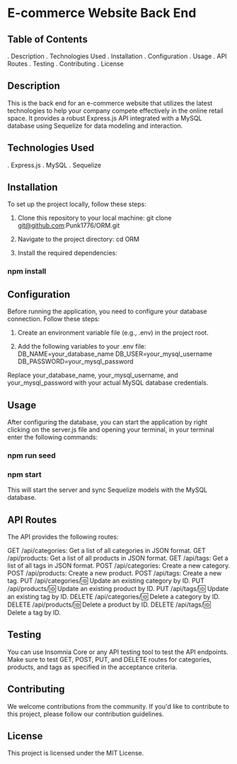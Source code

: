 # E-commerce Website Back End
## Table of Contents
. Description
. Technologies Used
. Installation
. Configuration
. Usage
. API Routes
. Testing
. Contributing
. License

## Description
This is the back end for an e-commerce website that utilizes the latest technologies to help your company compete effectively in the online retail space. It provides a robust Express.js API integrated with a MySQL database using Sequelize for data modeling and interaction.

## Technologies Used
. Express.js
. MySQL
. Sequelize

## Installation

To set up the project locally, follow these steps:

1. Clone this repository to your local machine:
git clone git@github.com:Punk1776/ORM.git

2. Navigate to the project directory:
cd ORM

3. Install the required dependencies:
### npm install

## Configuration

Before running the application, you need to configure your database connection. Follow these steps:

1. Create an environment variable file (e.g., .env) in the project root.

2. Add the following variables to your .env file:
DB_NAME=your_database_name
DB_USER=your_mysql_username
DB_PASSWORD=your_mysql_password

Replace your_database_name, your_mysql_username, and your_mysql_password with your actual MySQL database credentials.

## Usage

After configuring the database, you can start the application by right clicking on the server.js file and opening your terminal, in your terminal enter the following commands:

### npm run seed 
### npm start

This will start the server and sync Sequelize models with the MySQL database.


## API Routes

The API provides the following routes:

GET /api/categories: Get a list of all categories in JSON format.
GET /api/products: Get a list of all products in JSON format.
GET /api/tags: Get a list of all tags in JSON format.
POST /api/categories: Create a new category.
POST /api/products: Create a new product.
POST /api/tags: Create a new tag.
PUT /api/categories/:id: Update an existing category by ID.
PUT /api/products/:id: Update an existing product by ID.
PUT /api/tags/:id: Update an existing tag by ID.
DELETE /api/categories/:id: Delete a category by ID.
DELETE /api/products/:id: Delete a product by ID.
DELETE /api/tags/:id: Delete a tag by ID.

## Testing
You can use Insomnia Core or any API testing tool to test the API endpoints. Make sure to test GET, POST, PUT, and DELETE routes for categories, products, and tags as specified in the acceptance criteria.

## Contributing
We welcome contributions from the community. If you'd like to contribute to this project, please follow our contribution guidelines.

## License
This project is licensed under the MIT License.